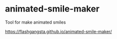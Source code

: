 # animated-smile-maker
Tool for make animated smiles

https://flashgangsta.github.io/animated-smile-maker/
